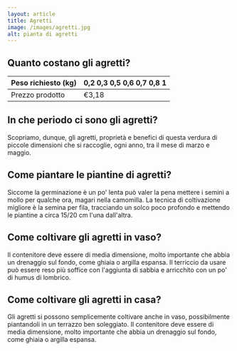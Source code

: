 ```yaml
---
layout: article
title: Agretti
image: /images/agretti.jpg
alt: pianta di agretti
---
```


## Quanto costano gli agretti?

|Peso richiesto (kg)|0,2 0,3 0,5 0,6 0,7 0,8 1|
|-------------------|-------------------------|
|    Prezzo prodotto|                    €3,18|

## In che periodo ci sono gli agretti?

Scopriamo, dunque, gli agretti, proprietà e benefici di questa verdura di piccole dimensioni che si raccoglie, ogni anno, tra il mese di marzo e maggio.

## Come piantare le piantine di agretti?

 Siccome la germinazione è un po' lenta può valer la pena mettere i semini a mollo per qualche ora, magari nella camomilla. La tecnica di coltivazione migliore è la semina per fila, tracciando un solco poco profondo e mettendo le piantine a circa 15/20 cm l'una dall'altra.

## Come coltivare gli agretti in vaso?

 Il contenitore deve essere di media dimensione, molto importante che abbia un drenaggio sul fondo, come ghiaia o argilla espansa. Il terriccio da usare può essere reso più soffice con l'aggiunta di sabbia e arricchito con un po' di humus di lombrico.

## Come coltivare gli agretti in casa?

Gli agretti si possono semplicemente coltivare anche in vaso, possibilmente piantandoli in un terrazzo ben soleggiato. Il contenitore deve essere di media dimensione, molto importante che abbia un drenaggio sul fondo, come ghiaia o argilla espansa.

